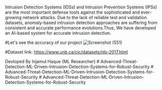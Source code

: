 Intrusion Detection Systems (IDSs) and Intrusion Prevention Systems (IPSs) are the most important defense tools against the sophisticated and ever-growing network attacks. Due to the lack of reliable test and validation datasets, anomaly-based intrusion detection approaches are suffering from consistent and accurate performance evolutions.Thus, We have developed an AI-based system for accurate intrusion detection.

#Let's see the accuracy of our project
![Screenshot (551)]([https://github.com/injamul3798/Advanced-Threat-Detection-ML-Driven-Intrusion-Detection-Systems-for-Robust-Security/assets/101572467/e2bafb70-79d0-4a2d-9fa9-7b8430269604](https://github.com/asadsaves/Advanced-Threat-Detection-ML-Driven-Intrusion-Detection-Systems-for-Robust-Security))


#Dataset link: https://www.unb.ca/cic/datasets/ids-2017.html


Devloped By Injamul Haque
(ML Researcher)
#   A d v a n c e d - T h r e a t - D e t e c t i o n - M L - D r i v e n - I n t r u s i o n - D e t e c t i o n - S y s t e m s - f o r - R o b u s t - S e c u r i t y 
 
 #   A d v a n c e d - T h r e a t - D e t e c t i o n - M L - D r i v e n - I n t r u s i o n - D e t e c t i o n - S y s t e m s - f o r - R o b u s t - S e c u r i t y 
 
 #   A d v a n c e d - T h r e a t - D e t e c t i o n - M L - D r i v e n - I n t r u s i o n - D e t e c t i o n - S y s t e m s - f o r - R o b u s t - S e c u r i t y 
 
 
